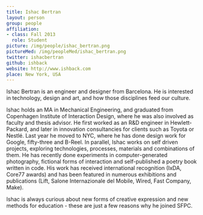 ```yaml
---
title: Ishac Bertran
layout: person
group: people
affiliation:
- class: Fall 2013
  role: Student
picture: /img/people/ishac_bertran.png
pictureMed: /img/peopleMed/ishac_bertran.png
twitter: ishacbertran
github: ishback
website: http://www.ishback.com
place: New York, USA
---
```

Ishac Bertran is an engineer and designer from Barcelona. He is interested in technology, design and art, and how those disciplines feed our culture.

Ishac holds an MA in Mechanical Engineering, and graduated from Copenhagen Institute of Interaction Design, where he was also involved as faculty and thesis advisor. He first worked as an R&D engineer in Hewlett-Packard, and later in innovation consultancies for clients such as Toyota or Nestlé. Last year he moved to NYC, where he has done design work for Google, fifty-three and B-Reel. In parallel, Ishac works on self driven projects, exploring technologies, processes, materials and combinations of them. He has recently done experiments in computer-generated photography, fictional forms of interaction and self-published a poetry book written in code. His work has received international recognition (IxDA, Core77 awards) and has been featured in numerous exhibitions and publications (Lift, Salone Internazionale del Mobile, Wired, Fast Company, Make).

Ishac is always curious about new forms of creative expression and new methods for education - these are just a few reasons why he joined SFPC.
